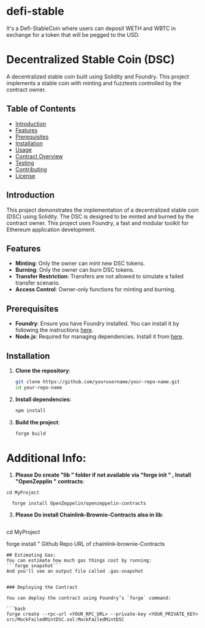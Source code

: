 # defi-stable
It's a  Defi-StableCoin where users can deposit WETH and WBTC in exchange for a token that will be pegged to the USD.

# Decentralized Stable Coin (DSC)

A decentralized stable coin built using Solidity and Foundry. This project implements a stable coin with minting and fuzztests controlled by the contract owner.

## Table of Contents

- [Introduction](#introduction)
- [Features](#features)
- [Prerequisites](#prerequisites)
- [Installation](#installation)
- [Usage](#usage)
- [Contract Overview](#contract-overview)
- [Testing](#testing)
- [Contributing](#contributing)
- [License](#license)

## Introduction

This project demonstrates the implementation of a decentralized stable coin (DSC) using Solidity. The DSC is designed to be minted and burned by the contract owner. This project uses Foundry, a fast and modular toolkit for Ethereum application development.

## Features

- **Minting**: Only the owner can mint new DSC tokens.
- **Burning**: Only the owner can burn DSC tokens.
- **Transfer Restriction**: Transfers are not allowed to simulate a failed transfer scenario.
- **Access Control**: Owner-only functions for minting and burning.

## Prerequisites

- **Foundry**: Ensure you have Foundry installed. You can install it by following the instructions [here](https://book.getfoundry.sh/getting-started/installation.html).
- **Node.js**: Required for managing dependencies. Install it from [here](https://nodejs.org/).

## Installation

1. **Clone the repository**:
    ```bash
    git clone https://github.com/yourusername/your-repo-name.git
    cd your-repo-name
    ```

2. **Install dependencies**:
    ```bash
    npm install
    ```

3. **Build the project**:
    ```bash
    forge build
    ```
# Additional Info:
1. **Please Do create "lib " folder if not available via "forge init " , Install "OpenZepplin " contracts**:
 ```forge init MyProject
cd MyProject

   forge install OpenZeppelin/openzeppelin-contracts
   ```
3. **Please Do install Chainlink-Brownie-Contracts also in lib**:
   ```forge init MyProject
cd MyProject

forge install " Github Repo URL of chainlink-brownie-Contracts 
```
## Estimating Gas:
You can estimate how much gas things cost by running:
```forge snapshot```
And you'll see an output file called .gas-snapshot


### Deploying the Contract

You can deploy the contract using Foundry’s `forge` command:

```bash
forge create --rpc-url <YOUR_RPC_URL> --private-key <YOUR_PRIVATE_KEY> src/MockFailedMintDSC.sol:MockFailedMintDSC
